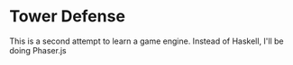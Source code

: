 Tower Defense
======
This is a second attempt to learn a game engine. Instead of Haskell, I'll be doing Phaser.js
